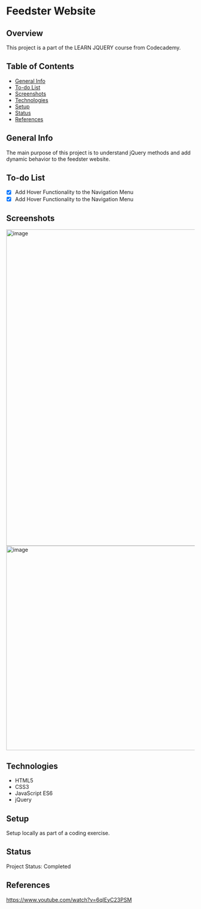 # Feedster Website
## Overview

This project is a part of the LEARN JQUERY course from Codecademy.

## Table of Contents

- [General Info](#general-info)
- [To-do List](#to-do-list)
- [Screenshots](#screenshots)
- [Technologies](#technologies)
- [Setup](#setup)
- [Status](#status)
- [References](#references)

## General Info

 The main purpose of this project is to understand jQuery methods and add dynamic behavior to the feedster website.

## To-do List

- [x] Add Hover Functionality to the Navigation Menu
- [x] Add Hover Functionality to the Navigation Menu

## Screenshots


<img width="843" alt="image" src="https://github.com/anilk-anusha/feedsterWebsite/assets/130001836/b6537bde-a391-43fa-a1b3-825a5977f6c5">
<img width="545" alt="image" src="https://github.com/anilk-anusha/feedsterWebsite/assets/130001836/0d38f00e-38b6-456c-b699-0295bf20b62c">


## Technologies

- HTML5
- CSS3
- JavaScript ES6
- jQuery


## Setup

Setup locally as part of a coding exercise. 

## Status

Project Status: Completed

## References

https://www.youtube.com/watch?v=6qIEyC23PSM
